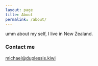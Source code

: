 ```yaml
---
layout: page
title: About
permalink: /about/
---
```


umm about my self, I live in New Zealand.


### Contact me

[michael@duplessis.kiwi](mailto:michael@duplessis.kiwi)

